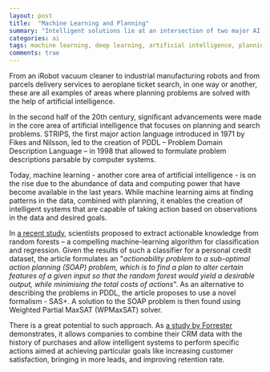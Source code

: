 ```yaml
---
layout: post
title:  "Machine Learning and Planning"
summary: "Intelligent solutions lie at an intersection of two major AI areas"
categories: ai
tags: machine learning, deep learning, artificial intelligence, planning
comments: true
---
```

From an iRobot vacuum cleaner to industrial manufacturing robots and from parcels delivery services to aeroplane ticket search, in one way or another, these are all examples of areas where planning problems are solved with the help of artificial intelligence.

In the second half of the 20th century, significant advancements were made in the core area of artificial intelligence that focuses on planning and search problems. STRIPS, the first major action language introduced in 1971 by Fikes and Nilsson, led to the creation of PDDL – Problem Domain Description Language – in 1998 that allowed to formulate problem descriptions parsable by computer systems.

Today, machine learning - another core area of artificial intelligence - is on the rise due to the abundance of data and computing power that have become available in the last years. While machine learning aims at finding patterns in the data, combined with planning, it enables the creation of intelligent systems that are capable of taking action based on observations in the data and desired goals.

In [a recent study](https://arxiv.org/pdf/1611.00873v1.pdf), scientists proposed to extract actionable knowledge from random forests – a compelling machine-learning algorithm for classification and regression. Given the results of such a classifier for a personal credit dataset, the article formulates an "*actionability problem to a sub-optimal action planning (SOAP) problem, which is to find a plan to alter certain features of a given input so that the random forest would yield a desirable output, while minimising the total costs of actions*". As an alternative to describing the problems in PDDL, the article proposes to use a novel formalism - SAS+. A solution to the SOAP problem is then found using Weighted Partial MaxSAT (WPMaxSAT) solver.

There is a great potential to such approach. As [a study by Forrester](https://albert.ai/forrester-study-ai-marketing/) demonstrates, it allows companies to combine their CRM data with the history of purchases and allow intelligent systems to perform specific actions aimed at achieving particular goals like increasing customer satisfaction, bringing in more leads, and improving retention rate.
